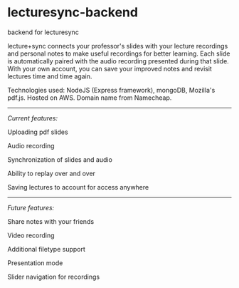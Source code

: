lecturesync-backend
===================

backend for lecturesync

lecture+sync connects your professor's slides with your lecture recordings and personal notes to make useful recordings for better learning. Each slide is automatically paired with the audio recording presented during that slide. With your own account, you can save your improved notes and revisit lectures time and time again. 

Technologies used: NodeJS (Express framework), mongoDB, Mozilla's pdf.js. Hosted on AWS. Domain name from Namecheap.

---------------------

*Current features:*

Uploading pdf slides 

Audio recording

Synchronization of slides and audio

Ability to replay over and over

Saving lectures to account for access anywhere

---------------------

*Future features:*

Share notes with your friends

Video recording

Additional filetype support

Presentation mode

Slider navigation for recordings

